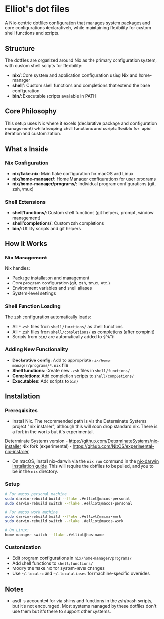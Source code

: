 # Elliot's dot files

A Nix-centric dotfiles configuration that manages system packages and core configurations declaratively, while maintaining flexibility for custom shell functions and scripts.

## Structure

The dotfiles are organized around Nix as the primary configuration system, with custom shell scripts for flexibility:

- **nix/**: Core system and application configuration using Nix and home-manager
- **shell/**: Custom shell functions and completions that extend the base configuration
- **bin/**: Executable scripts available in PATH

## Core Philosophy

This setup uses Nix where it excels (declarative package and configuration management) while keeping shell functions and scripts flexible for rapid iteration and customization.

## What's Inside

### Nix Configuration
- **nix/flake.nix**: Main flake configuration for macOS and Linux
- **nix/home-manager/**: Home Manager configurations for user programs
- **nix/home-manager/programs/**: Individual program configurations (git, zsh, tmux)

### Shell Extensions
- **shell/functions/**: Custom shell functions (git helpers, prompt, window management)
- **shell/completions/**: Custom zsh completions
- **bin/**: Utility scripts and git helpers

## How It Works

### Nix Management
Nix handles:
- Package installation and management
- Core program configuration (git, zsh, tmux, etc.)
- Environment variables and shell aliases
- System-level settings

### Shell Function Loading
The zsh configuration automatically loads:
- All `*.zsh` files from `shell/functions/` as shell functions
- All `*.zsh` files from `shell/completions/` as completions (after compinit)
- Scripts from `bin/` are automatically added to `$PATH`

### Adding New Functionality
- **Declarative config**: Add to appropriate `nix/home-manager/programs/*.nix` file
- **Shell functions**: Create new `.zsh` files in `shell/functions/`
- **Completions**: Add completion scripts to `shell/completions/`
- **Executables**: Add scripts to `bin/`

## Installation

### Prerequisites
- Install Nix. The recommended path is via the Determinate Systems project "nix installer", although this will soon drop standard nix. There is a fork in the works but it's experimental.

Determinate Systems version - https://github.com/DeterminateSystems/nix-installer
Nix fork (experimental) - https://github.com/NixOS/experimental-nix-installer

- On macOS, install nix-darwin via the `nix run` command in the [nix-darwin installation guide](https://github.com/LnL7/nix-darwin). This will require the dotfiles to be pulled, and you to be in the `nix` directory.

### Setup
```sh
# For macos personal machine
sudo darwin-rebuild build --flake .#elliot@macos-personal
sudo darwin-rebuild switch --flake .#elliot@macos-personal

# For macos work machine
sudo darwin-rebuild build --flake .#elliot@macos-work
sudo darwin-rebuild switch --flake .#elliot@macos-work

# On Linux:
home-manager switch --flake .#elliot@hostname
```

### Customization
- Edit program configurations in `nix/home-manager/programs/`
- Add shell functions to `shell/functions/`
- Modify the flake.nix for system-level changes
- Use `~/.localrc` and `~/.localaliases` for machine-specific overrides

## Notes

* asdf is accounted for via shims and functions in the zsh/bash scripts, but it's not encouraged. Most systems managed by these dotfiles don't use them but it's there to support other systems.

